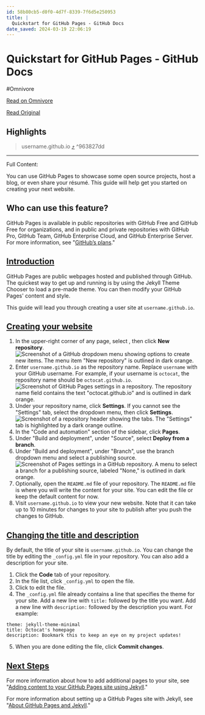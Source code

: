 ```yaml
---
id: 58b80cb5-d0f0-4d7f-8339-7f6d5e250953
title: |
  Quickstart for GitHub Pages - GitHub Docs
date_saved: 2024-03-19 22:06:19
---
```


# Quickstart for GitHub Pages - GitHub Docs
#Omnivore

[Read on Omnivore](https://omnivore.app/me/quickstart-for-git-hub-pages-git-hub-docs-18e599bff5e)

[Read Original](https://docs.github.com/en/pages/quickstart)

## Highlights

> username.github.io [⤴️](https://omnivore.app/me/quickstart-for-git-hub-pages-git-hub-docs-18e599bff5e#963827dd-0d9d-45d2-9de6-dff6dc58febb)  ^963827dd


--- 

Full Content: 

You can use GitHub Pages to showcase some open source projects, host a blog, or even share your résumé. This guide will help get you started on creating your next website.

## Who can use this feature?

GitHub Pages is available in public repositories with GitHub Free and GitHub Free for organizations, and in public and private repositories with GitHub Pro, GitHub Team, GitHub Enterprise Cloud, and GitHub Enterprise Server. For more information, see "[GitHub’s plans](https://docs.github.com/en/get-started/learning-about-github/githubs-plans)."

## [Introduction](#introduction)

GitHub Pages are public webpages hosted and published through GitHub. The quickest way to get up and running is by using the Jekyll Theme Chooser to load a pre-made theme. You can then modify your GitHub Pages' content and style.

This guide will lead you through creating a user site at `username.github.io`.

## [Creating your website](#creating-your-website)

1. In the upper-right corner of any page, select , then click **New repository**.  
![Screenshot of a GitHub dropdown menu showing options to create new items. The menu item "New repository" is outlined in dark orange.](https://proxy-prod.omnivore-image-cache.app/0x0,s6LZEQc5Mx3B2ZG8daua9q4-ksJA_0FvpOSuehodLRIw/https://docs.github.com/assets/cb-34248/images/help/repository/repo-create-global-nav-update.png)
2. Enter `username.github.io` as the repository name. Replace `username` with your GitHub username. For example, if your username is `octocat`, the repository name should be `octocat.github.io`.![Screenshot of GitHub Pages settings in a repository. The repository name field contains the text "octocat.github.io" and is outlined in dark orange.](https://proxy-prod.omnivore-image-cache.app/0x0,sQ9nXmxN0MVfCGKbW45NCyixQvA1IwQ56kWMfd0x8CXk/https://docs.github.com/assets/cb-48482/images/help/pages/create-repository-name-pages.png)
3. Under your repository name, click **Settings**. If you cannot see the "Settings" tab, select the  dropdown menu, then click **Settings**.  
![Screenshot of a repository header showing the tabs. The "Settings" tab is highlighted by a dark orange outline.](https://proxy-prod.omnivore-image-cache.app/0x0,sg3uLk5Xp8qvM4wlgxUmHP4WHv_2GqNYXHMCSp-rO_W0/https://docs.github.com/assets/cb-28266/images/help/repository/repo-actions-settings.png)
4. In the "Code and automation" section of the sidebar, click   **Pages**.
5. Under "Build and deployment", under "Source", select **Deploy from a branch**.
6. Under "Build and deployment", under "Branch", use the branch dropdown menu and select a publishing source.![Screenshot of Pages settings in a GitHub repository. A menu to select a branch for a publishing source, labeled "None," is outlined in dark orange.](https://proxy-prod.omnivore-image-cache.app/0x0,s4LIgHE-d7ovPU8h2iC4t70TUpyJDZgWZV82jfsNOrWI/https://docs.github.com/assets/cb-47267/images/help/pages/publishing-source-drop-down.png)
7. Optionally, open the `README.md` file of your repository. The `README.md` file is where you will write the content for your site. You can edit the file or keep the default content for now.
8. Visit `username.github.io` to view your new website. Note that it can take up to 10 minutes for changes to your site to publish after you push the changes to GitHub.

## [Changing the title and description](#changing-the-title-and-description)

By default, the title of your site is `username.github.io`. You can change the title by editing the `_config.yml` file in your repository. You can also add a description for your site.

1. Click the **Code** tab of your repository.
2. In the file list, click `_config.yml` to open the file.
3. Click to edit the file.
4. The `_config.yml` file already contains a line that specifies the theme for your site. Add a new line with `title:` followed by the title you want. Add a new line with `description:` followed by the description you want. For example:  
```applescript  
theme: jekyll-theme-minimal  
title: Octocat's homepage  
description: Bookmark this to keep an eye on my project updates!  
```
5. When you are done editing the file, click **Commit changes**.

## [Next Steps](#next-steps)

For more information about how to add additional pages to your site, see "[Adding content to your GitHub Pages site using Jekyll](https://docs.github.com/en/pages/setting-up-a-github-pages-site-with-jekyll/adding-content-to-your-github-pages-site-using-jekyll#about-content-in-jekyll-sites)."

For more information about setting up a GitHub Pages site with Jekyll, see "[About GitHub Pages and Jekyll](https://docs.github.com/en/pages/setting-up-a-github-pages-site-with-jekyll/about-github-pages-and-jekyll)."
